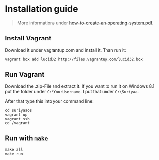 # Installation guide

> More informations under [how-to-create-an-operating-system.pdf](https://github.com/SuriyaaKudoIsc/suriyaaos/blob/4f6bb618a663e68a131c6f325ba2202ca4f90503/how-to-create-an-operating-system.pdf).

## Install Vagrant

Download it under vagrantup.com and install it. Than run it:

    vagrant	box add	lucid32	http://files.vagrantup.com/lucid32.box

## Run Vagrant

Download the .zip-File and extract it. If you want to run it on Windows 8.1 put the folder under `C:\YourUsername`.
I put that under `C:\Suriyaa`.

After that type this into your command line:

    cd suriyaaos
    vagrant	up
    vagrant ssh
    cd /vagrant

## Run with `make`

    make all
    make run
